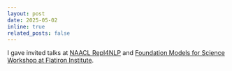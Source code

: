```yaml
---
layout: post
date: 2025-05-02
inline: true
related_posts: false
---
```


I gave invited talks at [NAACL Repl4NLP](https://sites.google.com/view/repl4nlp2025) and [Foundation Models for Science Workshop at Flatiron Institute](https://www.simonsfoundation.org/flatiron/foundation-models-of-science/). 